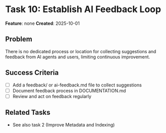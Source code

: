 # Task 10: Establish AI Feedback Loop

**Feature**: none
**Created**: 2025-10-01

## Problem
There is no dedicated process or location for collecting suggestions and feedback from AI agents and users, limiting continuous improvement.

## Success Criteria
- [ ] Add a feedback/ or ai-feedback.md file to collect suggestions
- [ ] Document feedback process in DOCUMENTATION.md
- [ ] Review and act on feedback regularly

## Related Tasks
- See also task 2 (Improve Metadata and Indexing)
